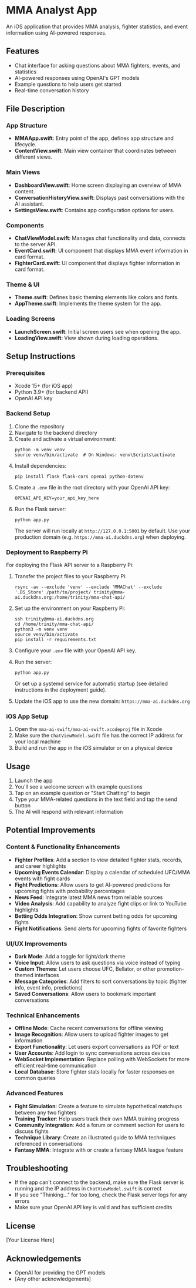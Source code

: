 # MMA Analyst App

An iOS application that provides MMA analysis, fighter statistics, and event information using AI-powered responses.

## Features

- Chat interface for asking questions about MMA fighters, events, and statistics
- AI-powered responses using OpenAI's GPT models
- Example questions to help users get started
- Real-time conversation history

## File Description

### App Structure
- **MMAApp.swift**: Entry point of the app, defines app structure and lifecycle.
- **ContentView.swift**: Main view container that coordinates between different views.

### Main Views
- **DashboardView.swift**: Home screen displaying an overview of MMA content.
- **ConversationHistoryView.swift**: Displays past conversations with the AI assistant.
- **SettingsView.swift**: Contains app configuration options for users.

### Components
- **ChatViewModel.swift**: Manages chat functionality and data, connects to the server API.
- **EventCard.swift**: UI component that displays MMA event information in card format.
- **FighterCard.swift**: UI component that displays fighter information in card format.

### Theme & UI
- **Theme.swift**: Defines basic theming elements like colors and fonts.
- **AppTheme.swift**: Implements the theme system for the app.

### Loading Screens
- **LaunchScreen.swift**: Initial screen users see when opening the app.
- **LoadingView.swift**: View shown during loading operations.

## Setup Instructions

### Prerequisites

- Xcode 15+ (for iOS app)
- Python 3.9+ (for backend API)
- OpenAI API key

### Backend Setup

1. Clone the repository
2. Navigate to the backend directory
3. Create and activate a virtual environment:
   ```
   python -m venv venv
   source venv/bin/activate  # On Windows: venv\Scripts\activate
   ```
4. Install dependencies:
   ```
   pip install flask flask-cors openai python-dotenv
   ```
5. Create a `.env` file in the root directory with your OpenAI API key:
   ```
   OPENAI_API_KEY=your_api_key_here
   ```
6. Run the Flask server:
   ```
   python app.py
   ```
   The server will run locally at `http://127.0.0.1:5001` by default. Use your
   production domain (e.g. `https://mma-ai.duckdns.org`) when deploying.

### Deployment to Raspberry Pi

For deploying the Flask API server to a Raspberry Pi:

1. Transfer the project files to your Raspberry Pi:
   ```
   rsync -av --exclude 'venv' --exclude 'MMAChat' --exclude '.DS_Store' /path/to/project/ trinity@mma-ai.duckdns.org:/home/trinity/mma-chat-api/
   ```

2. Set up the environment on your Raspberry Pi:
   ```
   ssh trinity@mma-ai.duckdns.org
   cd /home/trinity/mma-chat-api/
   python3 -m venv venv
   source venv/bin/activate
   pip install -r requirements.txt
   ```

3. Configure your `.env` file with your OpenAI API key.

4. Run the server:
   ```
   python app.py
   ```
   
   Or set up a systemd service for automatic startup (see detailed instructions in the deployment guide).

5. Update the iOS app to use the new domain: `https://mma-ai.duckdns.org`

### iOS App Setup

1. Open the `mma-ai-swift/mma-ai-swift.xcodeproj` file in Xcode
2. Make sure the `ChatViewModel.swift` file has the correct IP address for your local machine
3. Build and run the app in the iOS simulator or on a physical device

## Usage

1. Launch the app
2. You'll see a welcome screen with example questions
3. Tap on an example question or "Start Chatting" to begin
4. Type your MMA-related questions in the text field and tap the send button
5. The AI will respond with relevant information

## Potential Improvements

### Content & Functionality Enhancements

- **Fighter Profiles**: Add a section to view detailed fighter stats, records, and career highlights
- **Upcoming Events Calendar**: Display a calendar of scheduled UFC/MMA events with fight cards
- **Fight Predictions**: Allow users to get AI-powered predictions for upcoming fights with probability percentages
- **News Feed**: Integrate latest MMA news from reliable sources
- **Video Analysis**: Add capability to analyze fight clips or link to YouTube highlights
- **Betting Odds Integration**: Show current betting odds for upcoming fights
- **Fight Notifications**: Send alerts for upcoming fights of favorite fighters

### UI/UX Improvements

- **Dark Mode**: Add a toggle for light/dark theme
- **Voice Input**: Allow users to ask questions via voice instead of typing
- **Custom Themes**: Let users choose UFC, Bellator, or other promotion-themed interfaces
- **Message Categories**: Add filters to sort conversations by topic (fighter info, event info, predictions)
- **Saved Conversations**: Allow users to bookmark important conversations

### Technical Enhancements

- **Offline Mode**: Cache recent conversations for offline viewing
- **Image Recognition**: Allow users to upload fighter images to get information
- **Export Functionality**: Let users export conversations as PDF or text
- **User Accounts**: Add login to sync conversations across devices
- **WebSocket Implementation**: Replace polling with WebSockets for more efficient real-time communication
- **Local Database**: Store fighter stats locally for faster responses on common queries

### Advanced Features

- **Fight Simulation**: Create a feature to simulate hypothetical matchups between any two fighters
- **Training Tracker**: Help users track their own MMA training progress
- **Community Integration**: Add a forum or comment section for users to discuss fights
- **Technique Library**: Create an illustrated guide to MMA techniques referenced in conversations
- **Fantasy MMA**: Integrate with or create a fantasy MMA league feature

## Troubleshooting

- If the app can't connect to the backend, make sure the Flask server is running and the IP address in `ChatViewModel.swift` is correct
- If you see "Thinking..." for too long, check the Flask server logs for any errors
- Make sure your OpenAI API key is valid and has sufficient credits

## License

[Your License Here]

## Acknowledgements

- OpenAI for providing the GPT models
- [Any other acknowledgements] 